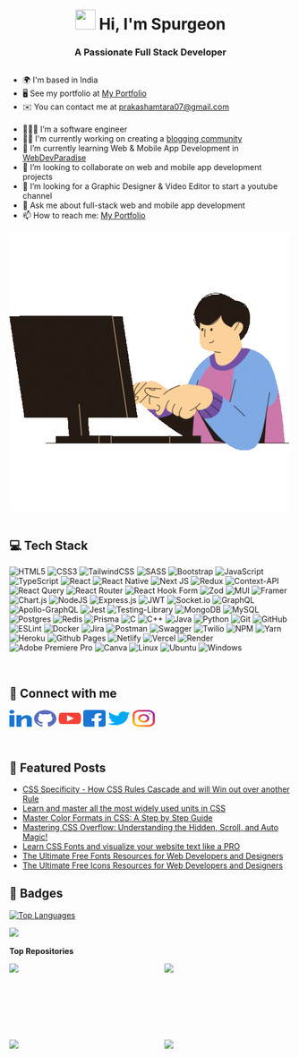 <h1 align="center"><img height="36px" width="36px" src="https://user-images.githubusercontent.com/18350557/176309783-0785949b-9127-417c-8b55-ab5a4333674e.gif" style="display: inline;"> Hi, I'm Spurgeon</h1>
<h3 align="center">A Passionate Full Stack Developer</h3>

<div style="display:flex;flex-wrap:wrap;">
    <ul>
        <li>🌍 I'm based in India</li>
        <li>🖥️ See my portfolio at <a href="https://webdevparadise.com/about" target="_blank">My Portfolio</a></li>
        <li>✉️ You can contact me at <a href="mailto:prakashamtara07@gmail.com">prakashamtara07@gmail.com</a></li>
        <br />
        <li>🧑🏽‍💼 I’m a software engineer</li>
        <li>👨‍💼 I'm currently working on creating a <a href="https://webdevparadise.com" target="_blank">blogging community</a></li>
        <li>📙 I’m currently learning Web & Mobile App Development in <a href="https://webdevparadise.com" target="_blank">WebDevParadise</a></li>
        <li>👯 I’m looking to collaborate on web and mobile app development projects</li>
        <li>🤔 I’m looking for a Graphic Designer & Video Editor to start a youtube channel</li>
        <li>💬 Ask me about full-stack web and mobile app development</li>
        <li>📫 How to reach me: <a href="https://webdevparadise.com/about" target="_blank">My Portfolio</a></li> 
    </ul>
    <img src="./gifs/Coding.gif" style="width=300px" className="responsive-image" />
</div>
<!---
[![Spurgeon's GitHub stats](https://github-readme-stats.vercel.app/api?username=spurgeonprakash&show_icons=true&theme=github_dark)](https://webdevparadise.com)
-->
<br/>

## 💻 Tech Stack
![HTML5](https://img.shields.io/badge/html5-%23E34F26.svg?style=for-the-badge&logo=html5&logoColor=white) ![CSS3](https://img.shields.io/badge/css3-%231572B6.svg?style=for-the-badge&logo=css3&logoColor=white) ![TailwindCSS](https://img.shields.io/badge/tailwindcss-%2338B2AC.svg?style=for-the-badge&logo=tailwind-css&logoColor=white) ![SASS](https://img.shields.io/badge/SASS-hotpink.svg?style=for-the-badge&logo=SASS&logoColor=white) ![Bootstrap](https://img.shields.io/badge/bootstrap-%238511FA.svg?style=for-the-badge&logo=bootstrap&logoColor=white)  ![JavaScript](https://img.shields.io/badge/javascript-%23323330.svg?style=for-the-badge&logo=javascript&logoColor=%23F7DF1E) ![TypeScript](https://img.shields.io/badge/typescript-%23007ACC.svg?style=for-the-badge&logo=typescript&logoColor=white) ![React](https://img.shields.io/badge/react-%2320232a.svg?style=for-the-badge&logo=react&logoColor=%2361DAFB) ![React Native](https://img.shields.io/badge/react_native-%2320232a.svg?style=for-the-badge&logo=react&logoColor=%2361DAFB) ![Next JS](https://img.shields.io/badge/Next-black?style=for-the-badge&logo=next.js&logoColor=white) ![Redux](https://img.shields.io/badge/redux-%23593d88.svg?style=for-the-badge&logo=redux&logoColor=white) ![Context-API](https://img.shields.io/badge/Context--Api-000000?style=for-the-badge&logo=react) ![React Query](https://img.shields.io/badge/-React%20Query-FF4154?style=for-the-badge&logo=react%20query&logoColor=white) ![React Router](https://img.shields.io/badge/React_Router-CA4245?style=for-the-badge&logo=react-router&logoColor=white) ![React Hook Form](https://img.shields.io/badge/React%20Hook%20Form-%23EC5990.svg?style=for-the-badge&logo=reacthookform&logoColor=white) ![Zod](https://img.shields.io/badge/zod-%233068b7.svg?style=for-the-badge&logo=zod&logoColor=white) ![MUI](https://img.shields.io/badge/MUI-%230081CB.svg?style=for-the-badge&logo=mui&logoColor=white) ![Framer](https://img.shields.io/badge/Framer-black?style=for-the-badge&logo=framer&logoColor=blue)	![Chart.js](https://img.shields.io/badge/chart.js-F5788D.svg?style=for-the-badge&logo=chart.js&logoColor=white) ![NodeJS](https://img.shields.io/badge/node.js-6DA55F?style=for-the-badge&logo=node.js&logoColor=white) ![Express.js](https://img.shields.io/badge/express.js-%23404d59.svg?style=for-the-badge&logo=express&logoColor=%2361DAFB) ![JWT](https://img.shields.io/badge/JWT-black?style=for-the-badge&logo=JSON%20web%20tokens) ![Socket.io](https://img.shields.io/badge/Socket.io-black?style=for-the-badge&logo=socket.io&badgeColor=010101) ![GraphQL](https://img.shields.io/badge/-GraphQL-E10098?style=for-the-badge&logo=graphql&logoColor=white) ![Apollo-GraphQL](https://img.shields.io/badge/-ApolloGraphQL-311C87?style=for-the-badge&logo=apollo-graphql) ![Jest](https://img.shields.io/badge/-jest-%23C21325?style=for-the-badge&logo=jest&logoColor=white) ![Testing-Library](https://img.shields.io/badge/-TestingLibrary-%23E33332?style=for-the-badge&logo=testing-library&logoColor=white) ![MongoDB](https://img.shields.io/badge/MongoDB-%234ea94b.svg?style=for-the-badge&logo=mongodb&logoColor=white) ![MySQL](https://img.shields.io/badge/mysql-4479A1.svg?style=for-the-badge&logo=mysql&logoColor=white) ![Postgres](https://img.shields.io/badge/postgres-%23316192.svg?style=for-the-badge&logo=postgresql&logoColor=white) ![Redis](https://img.shields.io/badge/redis-%23DD0031.svg?style=for-the-badge&logo=redis&logoColor=white) ![Prisma](https://img.shields.io/badge/Prisma-3982CE?style=for-the-badge&logo=Prisma&logoColor=white) ![C](https://img.shields.io/badge/c-%2300599C.svg?style=for-the-badge&logo=c&logoColor=white) ![C++](https://img.shields.io/badge/c++-%2300599C.svg?style=for-the-badge&logo=c%2B%2B&logoColor=white) ![Java](https://img.shields.io/badge/java-%23ED8B00.svg?style=for-the-badge&logo=openjdk&logoColor=white) ![Python](https://img.shields.io/badge/python-3670A0?style=for-the-badge&logo=python&logoColor=ffdd54) ![Git](https://img.shields.io/badge/git-%23F05033.svg?style=for-the-badge&logo=git&logoColor=white) ![GitHub](https://img.shields.io/badge/github-%23121011.svg?style=for-the-badge&logo=github&logoColor=white) ![ESLint](https://img.shields.io/badge/ESLint-4B3263?style=for-the-badge&logo=eslint&logoColor=white) ![Docker](https://img.shields.io/badge/docker-%230db7ed.svg?style=for-the-badge&logo=docker&logoColor=white) ![Jira](https://img.shields.io/badge/jira-%230A0FFF.svg?style=for-the-badge&logo=jira&logoColor=white) ![Postman](https://img.shields.io/badge/Postman-FF6C37?style=for-the-badge&logo=postman&logoColor=white) ![Swagger](https://img.shields.io/badge/-Swagger-%23Clojure?style=for-the-badge&logo=swagger&logoColor=white) ![Twilio](https://img.shields.io/badge/Twilio-F22F46?style=for-the-badge&logo=Twilio&logoColor=white) ![NPM](https://img.shields.io/badge/NPM-%23CB3837.svg?style=for-the-badge&logo=npm&logoColor=white) ![Yarn](https://img.shields.io/badge/yarn-%232C8EBB.svg?style=for-the-badge&logo=yarn&logoColor=white) ![Heroku](https://img.shields.io/badge/heroku-%23430098.svg?style=for-the-badge&logo=heroku&logoColor=white) ![Github Pages](https://img.shields.io/badge/github%20pages-121013?style=for-the-badge&logo=github&logoColor=white) ![Netlify](https://img.shields.io/badge/netlify-%23000000.svg?style=for-the-badge&logo=netlify&logoColor=#00C7B7) ![Vercel](https://img.shields.io/badge/vercel-%23000000.svg?style=for-the-badge&logo=vercel&logoColor=white) ![Render](https://img.shields.io/badge/Render-%46E3B7.svg?style=for-the-badge&logo=render&logoColor=white) ![Adobe Premiere Pro](https://img.shields.io/badge/Adobe%20Premiere%20Pro-9999FF.svg?style=for-the-badge&logo=Adobe%20Premiere%20Pro&logoColor=white) ![Canva](https://img.shields.io/badge/Canva-%2300C4CC.svg?style=for-the-badge&logo=Canva&logoColor=white) ![Linux](https://img.shields.io/badge/Linux-FCC624?style=for-the-badge&logo=linux&logoColor=black) ![Ubuntu](https://img.shields.io/badge/Ubuntu-E95420?style=for-the-badge&logo=ubuntu&logoColor=white) 	![Windows](https://img.shields.io/badge/Windows-0078D6?style=for-the-badge&logo=windows&logoColor=white)

<br/>

## 🔗 Connect with me
<p align="left">

<a href="https://linkedin.com/spurgeon-gnan-prakasham-tara-29004195" target="blank"><img align="center" src="./icons/social/linked-in-alt.svg" alt="spurgeon" height="30" width="40" /></a>
<a href="https://github.com/SpurgeonPrakash" target="blank"><img align="center" src="./icons/social/github.svg" alt="spurgeon" height="30" width="40" /></a>
<a href="https://www.youtube.com/@webdevparadise" target="blank"><img align="center" src="./icons/social/youtube.svg" alt="spurgeon" height="30" width="40" /></a>
<a href="https://www.facebook.com/webdevparadise" target="blank"><img align="center" src="./icons/social/facebook.svg" alt="spurgeon" height="30" width="40" /></a>
<a href="https://twitter.com/spurgeon_tara" target="blank"><img align="center" src="./icons/social/twitter.svg" alt="spurgeon" height="30" width="40" /></a>
<a href="https://instagram.com/spurgeon_gnan_prakasham" target="blank"><img align="center" src="./icons/social/instagram.svg" alt="spurgeon" height="30" width="40" /></a>

<br/>


## 📗 Featured Posts
- [CSS Specificity - How CSS Rules Cascade and will Win out over another Rule](https://webdevparadise.com/post/css-specificity-how-css-rules-cascade-and-will-win-out-over-another-rule-greater-the-specificity-greater-the-chance-that-the-css-rule-gets-applied/5285)
- [Learn and master all the most widely used units in CSS](https://webdevparadise.com/post/learn-and-master-all-the-most-widely-used-units-in-css/5287)
- [Master Color Formats in CSS: A Step by Step Guide](https://webdevparadise.com/post/master-color-formats-in-css-a-step-by-step-guide/5288)
- [Mastering CSS Overflow: Understanding the Hidden, Scroll, and Auto Magic!](https://webdevparadise.com/post/mastering-css-overflow-understanding-the-hidden-scroll-and-auto-magic/5293)
- [Learn CSS Fonts and visualize your website text like a PRO](https://webdevparadise.com/post/learn-css-fonts-and-visualize-your-website-text-like-a-pro/5289)
- [The Ultimate Free Fonts Resources for Web Developers and Designers](https://webdevparadise.com/post/the-ultimate-free-fonts-resources-for-web-developers-and-designers/5295)
- [The Ultimate Free Icons Resources for Web Developers and Designers](https://webdevparadise.com/post/the-ultimate-free-icons-resources-for-web-developers-and-designers/5294)


## 📛 Badges

<a href="https://github.com/SpurgeonPrakash" align="left"><img src="https://github-readme-stats.vercel.app/api/top-langs/?username=SpurgeonPrakash&langs_count=10&title_color=0891b2&text_color=ffffff&icon_color=0891b2&bg_color=1c1917&hide_border=true&locale=en&custom_title=Top%20%Languages" alt="Top Languages" /></a>

<a href="http://www.github.com/SpurgeonPrakash"><img src="https://github-readme-streak-stats.herokuapp.com/?user=SpurgeonPrakash&stroke=ffffff&background=1c1917&ring=0891b2&fire=0891b2&currStreakNum=ffffff&currStreakLabel=0891b2&sideNums=ffffff&sideLabels=ffffff&dates=ffffff&hide_border=true" /></a>

<b>Top Repositories</b>

<div width="100%" align="center"><a href="https://github.com/SpurgeonPrakash/React-Node-Neon-Complete-Authentication" align="left"><img align="left" width="45%" src="https://github-readme-stats.vercel.app/api/pin/?username=SpurgeonPrakash&repo=React-Node-Neon-Complete-Authentication&title_color=0891b2&text_color=ffffff&icon_color=0891b2&bg_color=1c1917&hide_border=true&locale=en" /></a><a href="https://github.com/SpurgeonPrakash/dev-camper" align="right"><img align="right" width="45%" src="https://github-readme-stats.vercel.app/api/pin/?username=SpurgeonPrakash&repo=dev-camper&title_color=0891b2&text_color=ffffff&icon_color=0891b2&bg_color=1c1917&hide_border=true&locale=en" /></a></div><br /><br /><br /><br /><br /><br /><br />

<br />

<div width="100%" align="center"><a href="https://github.com/SpurgeonPrakash/crown-cloths-v2" align="left"><img align="left" width="45%" src="https://github-readme-stats.vercel.app/api/pin/?username=SpurgeonPrakash&repo=crown-cloths-v2&title_color=0891b2&text_color=ffffff&icon_color=0891b2&bg_color=1c1917&hide_border=true&locale=en" /></a><a href="https://github.com/SpurgeonPrakash/Places-MERN-App" align="right"><img align="right" width="45%" src="https://github-readme-stats.vercel.app/api/pin/?username=SpurgeonPrakash&repo=Places-MERN-App&title_color=0891b2&text_color=ffffff&icon_color=0891b2&bg_color=1c1917&hide_border=true&locale=en" /></a></div>
